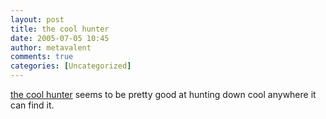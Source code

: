 ```yaml
---
layout: post
title: the cool hunter
date: 2005-07-05 10:45
author: metavalent
comments: true
categories: [Uncategorized]
---
```

<a href="http://www.thecoolhunter.net/">the cool hunter</a> seems to be pretty good at hunting down cool anywhere it can find it.
